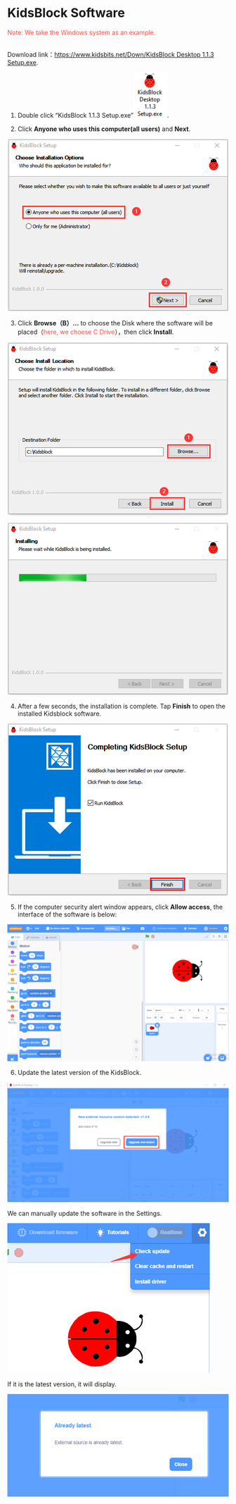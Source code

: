 # KidsBlock Software
<span style="color: rgb(255, 76, 65);">Note: We take the Windows system as an example. </span>
<br>
<br>

Download link：[https://www.kidsbits.net/Down/KidsBlock Desktop 1.1.3 Setup.exe](https://www.kidsbits.net/Down/KidsBlock%20Desktop%201.1.3%20Setup.exe). 

1. Double click “KidsBlock 1.1.3 Setup.exe”![Img](./media/123.png).

2. Click **Anyone who uses this computer(all users)** and **Next**.

![Img](./media/124.png)


3. Click **Browse（B）...** to choose the Disk where the software will be placed（<span style="color: rgb(255, 76, 65);">here, we choose C Drive</span>），then click **Install**.

![Img](./media/125.png) 

![Img](./media/126.png)


4. After a few seconds, the installation is complete. Tap **Finish** to open the installed Kidsblock software.

![Img](./media/127.png)


5. If the computer security alert window appears, click **Allow access**, the interface of the software is below:

![Img](./media/128.png)


6. Update the latest version of the KidsBlock.

![Img](./media/129.png)

We can manually update the software in the Settings.

![Img](./media/130.png)

If it is the latest version, it will display.

![Img](./media/131.png)

















